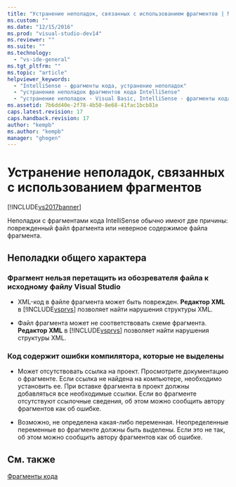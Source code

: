 ```yaml
---
title: "Устранение неполадок, связанных с использованием фрагментов | Microsoft Docs"
ms.custom: ""
ms.date: "12/15/2016"
ms.prod: "visual-studio-dev14"
ms.reviewer: ""
ms.suite: ""
ms.technology: 
  - "vs-ide-general"
ms.tgt_pltfrm: ""
ms.topic: "article"
helpviewer_keywords: 
  - "IntelliSense - фрагменты кода, устранение неполадок"
  - "устранение неполадок фрагментов кода IntelliSense"
  - "устранение неполадок - Visual Basic, IntelliSense - фрагменты кода"
ms.assetid: 7b6dd40e-2f78-4b50-8e68-41fac1bcb81e
caps.latest.revision: 17
caps.handback.revision: 17
author: "kempb"
ms.author: "kempb"
manager: "ghogen"
---
```

# Устранение неполадок, связанных с использованием фрагментов
[!INCLUDE[vs2017banner](../code-quality/includes/vs2017banner.md)]

Неполадки с фрагментами кода IntelliSense обычно имеют две причины: поврежденный файл фрагмента или неверное содержимое файла фрагмента.  
  
## Неполадки общего характера  
  
### Фрагмент нельзя перетащить из обозревателя файла к исходному файлу Visual Studio  
  
-   XML\-код в файле фрагмента может быть поврежден.  **Редактор XML** в [!INCLUDE[vsprvs](../code-quality/includes/vsprvs_md.md)] позволяет найти нарушения структуры XML.  
  
-   Файл фрагмента может не соответствовать схеме фрагмента.  **Редактор XML** в [!INCLUDE[vsprvs](../code-quality/includes/vsprvs_md.md)] позволяет найти нарушения структуры XML.  
  
### Код содержит ошибки компилятора, которые не выделены  
  
-   Может отсутствовать ссылка на проект.  Просмотрите документацию о фрагменте.  Если ссылка не найдена на компьютере, необходимо установить ее.  При вставке фрагмента в проект должны добавляться все необходимые ссылки.  Если во фрагменте отсутствуют ссылочные сведения, об этом можно сообщить автору фрагментов как об ошибке.  
  
-   Возможно, не определена какая\-либо переменная.  Неопределенные переменные во фрагменте должны быть выделены.  Если это не так, об этом можно сообщить автору фрагментов как об ошибке.  
  
## См. также  
 [Фрагменты кода](../ide/code-snippets.md)